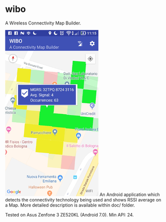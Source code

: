 # wibo
A Wireless Connectivity Map Builder.

![UI](https://github.com/midist0xf/wibo/blob/master/UI.jpg)
An Android application which detects the connectivity technology being used and shows RSSI average on a Map. More detailed description is available within doc/ folder.

Tested on Asus Zenfone 3 ZE520KL (Android 7.0). Min API: 24.
